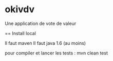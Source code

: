 okivdv
======

Une application de vote de valeur


== Install local

Il faut maven 
Il faut java 1.6 (au moins)

pour compiler et lancer les tests : 
mvn clean test
